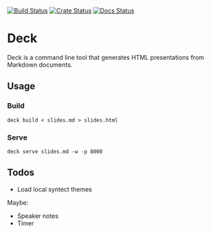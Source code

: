 [![Build Status](https://travis-ci.com/fdehau/deck.svg?branch=master)](https://travis-ci.com/fdehau/deck)
[![Crate Status](https://img.shields.io/crates/v/deck.svg)](https://crates.io/crates/deck)
[![Docs Status](https://docs.rs/deck/badge.svg)](https://docs.rs/crate/deck/)

# Deck

Deck is a command line tool that generates HTML presentations from Markdown
documents.

## Usage

### Build

```
deck build < slides.md > slides.html
```

### Serve

```
deck serve slides.md -w -p 8000
```

## Todos

* Load local syntect themes

Maybe:

* Speaker notes
* Timer
